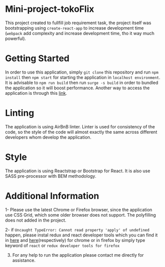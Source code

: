 # Mini-project-tokoFlix

This project created to fullfill job requirement task, the project itself was bootstrapping using `create-react-app` to increase development time (`webpack` add complexity and increase development time, tho it way much powerful).

# Getting Started
In order to use this application, simply `git clone` this repository and run `npm install` then `npm start` for starting the application in `localhost environment`. It is advisable to `npm run build` then run `surge -s build` in order to bundled the application so it will boost performance. Another way to access the application is through this [link](https://delicious.surge.sh).

# Linting

The application is using AirBnB linter. Linter is used for consistency of the code, so the style of the code will almost exactly the same across different developers whom develop the application.

# Style

The application is using Reactstrap or Bootstrap for React. It is also use SASS pre-processor with BEM methodology.

# Additional Information

1- Please use the latest Chrome or Firefox browser, since the application use CSS Grid, which some older browser does not support. The polyfilling does not added in the project.

2- if `Uncaught TypeError: Cannot read property 'apply' of undefined` happen, please instal redux and react developer tools which you can find it in [here](https://chrome.google.com/webstore/detail/redux-devtools/lmhkpmbekcpmknklioeibfkpmmfibljd?hl=en) and [here](https://chrome.google.com/webstore/detail/react-developer-tools/fmkadmapgofadopljbjfkapdkoienihi)(respectively) for chrome or in firefox by simply type keyword of `react` or `redux developer tools for firefox`

3. For any help to run the application please contact me directly for assistance. 
